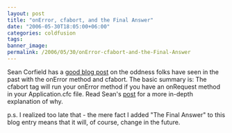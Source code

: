 ```yaml
---
layout: post
title: "onError, cfabort, and the Final Answer"
date: "2006-05-30T18:05:00+06:00"
categories: coldfusion 
tags: 
banner_image: 
permalink: /2006/05/30/onError-cfabort-and-the-Final-Answer
---
```


Sean Corfield has a <a href="http://corfield.org/blog/index.cfm/do/blog.entry/entry/onError_onRequest_and_cfabort">good blog post</a> on the oddness folks have seen in the past with the onError method and cfabort. The basic summary is: The cfabort tag will run your onError method if you have an onRequest method in your Application.cfc file. Read Sean's <a href="http://corfield.org/blog/index.cfm/do/blog.entry/entry/onError_onRequest_and_cfabort">post</a> for a more in-depth explanation of why.

p.s. I realized too late that - the mere fact I added "The Final Answer" to this blog entry means that it will, of course, change in the future.